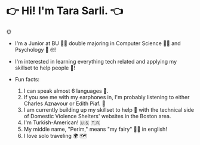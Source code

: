 # :point_right: Hi! I'm Tara Sarli. :point_left:

:sun_with_face:

- I'm a Junior at BU :woman_student: double majoring in Computer Science :woman_technologist: and Psychology :partying_face: :nerd_face:!
- I'm interested in learning everything tech related and applying my skillset to help people :smiling_face_with_three_hearts:!


- Fun facts: 
  1. I can speak almost 6 languages :call_me_hand:.
  2. If you see me with my earphones in, I'm probably listening to either Charles Aznavour or Edith Piaf. :woman_dancing:
  3. I am currently building up my skillset to help :crossed_fingers: with the technical side of Domestic Violence Shelters' websites in the Boston area. 
  4. I'm Turkish-American! :us: :tr:
  5. My middle name, "Perim," means "my fairy" :fairy_woman: in english!
  6. I love solo traveling :earth_africa: :world_map:
